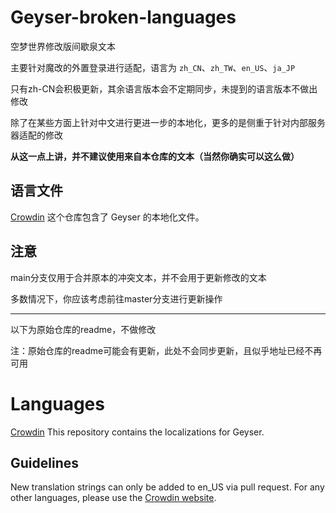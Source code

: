 # Geyser-broken-languages
空梦世界修改版间歇泉文本

主要针对魔改的外置登录进行适配，语言为 `zh_CN`、`zh_TW`、`en_US`、`ja_JP`

只有zh-CN会积极更新，其余语言版本会不定期同步，未提到的语言版本不做出修改

除了在某些方面上针对中文进行更进一步的本地化，更多的是侧重于针对内部服务器适配的修改

**从这一点上讲，并不建议使用来自本仓库的文本（当然你确实可以这么做）**
## 语言文件
[Crowdin](https://translate.geysermc.org/project/geyser)
这个仓库包含了 Geyser 的本地化文件。
## 注意
main分支仅用于合并原本的冲突文本，并不会用于更新修改的文本

多数情况下，你应该考虑前往master分支进行更新操作

---
以下为原始仓库的readme，不做修改

注：原始仓库的readme可能会有更新，此处不会同步更新，且似乎地址已经不再可用

# Languages
[Crowdin](https://translate.geysermc.org/project/geyser)
This repository contains the localizations for Geyser.

## Guidelines
New translation strings can only be added to en_US via pull request. For any other languages, please use the [Crowdin website](https://translate.geysermc.org/).
